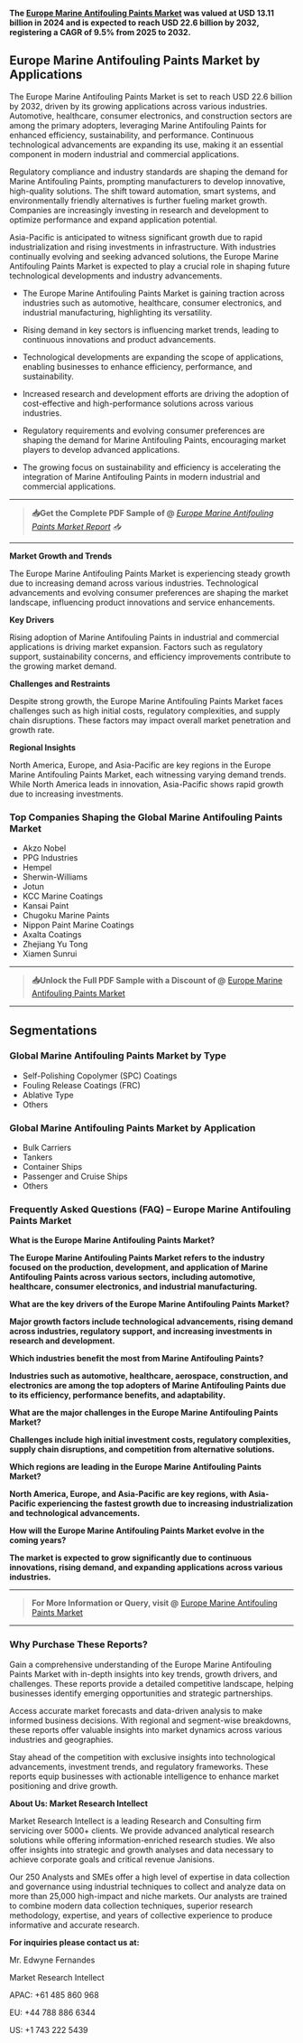 <p><strong>The <a href="https://www.marketresearchintellect.com/download-sample/?rid=936449&amp;utm_source=Pulse-April-Europe&amp;utm_medium=852">Europe Marine Antifouling Paints Market</a> was valued at USD 13.11 billion in 2024 and is expected to reach USD 22.6 billion by 2032, registering a CAGR of 9.5% from 2025 to 2032.</strong></p><h2>Europe Marine Antifouling Paints Market by Applications&nbsp;</h2><p><p>The Europe Marine Antifouling Paints Market is set to reach USD 22.6 billion by 2032, driven by its growing applications across various industries. Automotive, healthcare, consumer electronics, and construction sectors are among the primary adopters, leveraging Marine Antifouling Paints for enhanced efficiency, sustainability, and performance. Continuous technological advancements are expanding its use, making it an essential component in modern industrial and commercial applications.</p><p>Regulatory compliance and industry standards are shaping the demand for Marine Antifouling Paints, prompting manufacturers to develop innovative, high-quality solutions. The shift toward automation, smart systems, and environmentally friendly alternatives is further fueling market growth. Companies are increasingly investing in research and development to optimize performance and expand application potential.</p><p>Asia-Pacific is anticipated to witness significant growth due to rapid industrialization and rising investments in infrastructure. With industries continually evolving and seeking advanced solutions, the Europe Marine Antifouling Paints Market is expected to play a crucial role in shaping future technological developments and industry advancements.</p></p><ul><li><p>The Europe Marine Antifouling Paints Market is gaining traction across industries such as automotive, healthcare, consumer electronics, and industrial manufacturing, highlighting its versatility.</p></li><li><p>Rising demand in key sectors is influencing market trends, leading to continuous innovations and product advancements.</p></li><li><p>Technological developments are expanding the scope of applications, enabling businesses to enhance efficiency, performance, and sustainability.</p></li><li><p>Increased research and development efforts are driving the adoption of cost-effective and high-performance solutions across various industries.</p></li><li><p>Regulatory requirements and evolving consumer preferences are shaping the demand for Marine Antifouling Paints, encouraging market players to develop advanced applications.</p></li><li><p>The growing focus on sustainability and efficiency is accelerating the integration of Marine Antifouling Paints in modern industrial and commercial applications.</p></li></ul><hr /><blockquote><p><strong><span class="font-[700]">📥Get the Complete PDF Sample of @ </span></strong><em><span class="font-[700]"><a href="https://www.marketresearchintellect.com/download-sample/?rid=936449&amp;utm_source=Pulse-April-Europe&amp;utm_medium=852" target="_blank" data-tracking-control-name="article-ssr-frontend-pulse_little-text-block" data-tracking-will-navigate="" data-test-link="">Europe Marine Antifouling Paints Market Report</a>&nbsp;📥</span></em></p></blockquote><hr /><p class="" data-start="77" data-end="360"><strong data-start="77" data-end="105">Market Growth and Trends</strong></p><p class="" data-start="77" data-end="360">The Europe Marine Antifouling Paints Market is experiencing steady growth due to increasing demand across various industries. Technological advancements and evolving consumer preferences are shaping the market landscape, influencing product innovations and service enhancements.</p><p class="" data-start="362" data-end="606"><strong data-start="362" data-end="377">Key Drivers</strong></p><p class="" data-start="362" data-end="606">Rising adoption of Marine Antifouling Paints in industrial and commercial applications is driving market expansion. Factors such as regulatory support, sustainability concerns, and efficiency improvements contribute to the growing market demand.</p><p class="" data-start="608" data-end="849"><strong data-start="608" data-end="637">Challenges and Restraints</strong></p><p class="" data-start="608" data-end="849">Despite strong growth, the Europe Marine Antifouling Paints Market faces challenges such as high initial costs, regulatory complexities, and supply chain disruptions. These factors may impact overall market penetration and growth rate.</p><p class="" data-start="851" data-end="1095"><strong data-start="851" data-end="872">Regional Insights</strong></p><p class="" data-start="851" data-end="1095">North America, Europe, and Asia-Pacific are key regions in the Europe Marine Antifouling Paints Market, each witnessing varying demand trends. While North America leads in innovation, Asia-Pacific shows rapid growth due to increasing investments.</p><p><h3>Top Companies Shaping the Global Marine Antifouling Paints Market </h3><ul><li>Akzo Nobel</li><li>PPG Industries</li><li>Hempel</li><li>Sherwin-Williams</li><li>Jotun</li><li>KCC Marine Coatings</li><li>Kansai Paint</li><li>Chugoku Marine Paints</li><li>Nippon Paint Marine Coatings</li><li>Axalta Coatings</li><li>Zhejiang Yu Tong</li><li>Xiamen Sunrui</li></ul></p><hr /><blockquote><p><strong>📥Unlock the Full PDF Sample with a Discount of @</strong> <a href="https://www.marketresearchintellect.com/ask-for-discount/?rid=936449&amp;utm_source=Pulse-April-Europe&amp;utm_medium=852">Europe Marine Antifouling Paints Market</a></p></blockquote><hr /><p><h2>Segmentations</h2><h3>Global Marine Antifouling Paints Market by Type</h3><ul><li>Self-Polishing Copolymer (SPC) Coatings</li><li>Fouling Release Coatings (FRC)</li><li>Ablative Type</li><li>Others</li></ul><h3>Global Marine Antifouling Paints Market by Application</h3><ul><li>Bulk Carriers</li><li>Tankers</li><li>Container Ships</li><li>Passenger and Cruise Ships</li><li>Others</li></ul></p><h3><strong>Frequently Asked Questions (FAQ) &ndash; Europe Marine Antifouling Paints Market</strong></h3><p><strong>What is the Europe Marine Antifouling Paints Market?</strong></p><p><strong>The Europe Marine Antifouling Paints Market refers to the industry focused on the production, development, and application of Marine Antifouling Paints across various sectors, including automotive, healthcare, consumer electronics, and industrial manufacturing.</strong></p><p><strong>What are the key drivers of the Europe Marine Antifouling Paints Market?</strong></p><p><strong>Major growth factors include technological advancements, rising demand across industries, regulatory support, and increasing investments in research and development.</strong></p><p><strong>Which industries benefit the most from Marine Antifouling Paints?</strong></p><p><strong>Industries such as automotive, healthcare, aerospace, construction, and electronics are among the top adopters of Marine Antifouling Paints due to its efficiency, performance benefits, and adaptability.</strong></p><p><strong>What are the major challenges in the Europe Marine Antifouling Paints Market?</strong></p><p><strong>Challenges include high initial investment costs, regulatory complexities, supply chain disruptions, and competition from alternative solutions.</strong></p><p><strong>Which regions are leading in the Europe Marine Antifouling Paints Market?</strong></p><p><strong>North America, Europe, and Asia-Pacific are key regions, with Asia-Pacific experiencing the fastest growth due to increasing industrialization and technological advancements.</strong></p><p><strong>How will the Europe Marine Antifouling Paints Market evolve in the coming years?</strong></p><p><strong>The market is expected to grow significantly due to continuous innovations, rising demand, and expanding applications across various industries.</strong></p><hr /><blockquote><p><span class="font-[700]"><strong>For More Information or Query, visit&nbsp;@</strong>&nbsp;</span><span class="font-[700]"><a href="https://www.marketresearchintellect.com/product/global-marine-antifouling-paints-market/?utm_source=Linkedin&utm_medium=852" target="_blank" data-tracking-control-name="article-ssr-frontend-pulse_little-text-block" data-tracking-will-navigate="" data-test-link="">Europe Marine Antifouling Paints Market</a></span></p></blockquote><hr /><h3><strong data-start="0" data-end="31">Why Purchase These Reports?</strong></h3><p class="" data-start="35" data-end="297">Gain a comprehensive understanding of the Europe Marine Antifouling Paints Market with in-depth insights into key trends, growth drivers, and challenges. These reports provide a detailed competitive landscape, helping businesses identify emerging opportunities and strategic partnerships.</p><p class="" data-start="299" data-end="540">Access accurate market forecasts and data-driven analysis to make informed business decisions. With regional and segment-wise breakdowns, these reports offer valuable insights into market dynamics across various industries and geographies.</p><p class="" data-start="542" data-end="784">Stay ahead of the competition with exclusive insights into technological advancements, investment trends, and regulatory frameworks. These reports equip businesses with actionable intelligence to enhance market positioning and drive growth.</p><p><strong><span class="font-[700]">About Us: Market Research Intellect</span></strong></p><p><span class="">Market Research Intellect is a leading Research and Consulting firm servicing over 5000+ clients. We provide advanced analytical research solutions while offering information-enriched research studies.&nbsp;</span>We also offer insights into strategic and growth analyses and data necessary to achieve corporate goals and critical revenue Janisions.</p><p><span class="">Our 250 Analysts and SMEs offer a high level of expertise in data collection and governance using industrial techniques to collect and analyze data on more than 25,000 high-impact and niche markets. Our analysts are trained to combine modern data collection techniques, superior research methodology, expertise, and years of collective experience to produce informative and accurate research.</span></p><p><strong>For inquiries please contact us at:</strong></p><p>Mr. Edwyne Fernandes</p><p>Market Research Intellect</p><p>APAC: +61 485 860 968</p><p>EU: +44 788 886 6344</p><p>US: +1 743 222 5439</p>